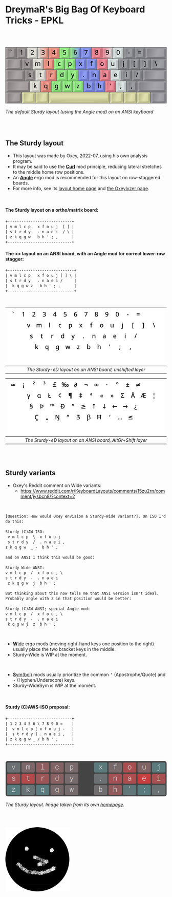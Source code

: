 DreymaR's Big Bag Of Keyboard Tricks - EPKL
===========================================
<br><br>

![Sturdy Angle-ANSI help image](./Sturdy_ANS-A_EPKL.png)

_The default Sturdy layout (using the Angle mod) on an ANSI keyboard_

<br><br>

The Sturdy layout
--------------------
- This layout was made by Oxey, 2022-07, using his own analysis program.
- It may be said to use the [**Curl**][ErgCrl] mod principle, reducing lateral stretches to the middle home row positions.
- An [**Angle**][ErgAWi] ergo mod is recommended for this layout on row-staggered boards.
- For more info, see its [layout home page][LayHom] and [the Oxeylyzer page][AnaHom].
<br>

#### The Sturdy layout on a ortho/matrix board:
```
+----------------------------+
| v m l c p   x f o u j  [ ] |
| s t r d y   . n a e i  / \ |
| z k q g w   b h ' ; ,      |
+----------------------------+
```

#### The <<NewLayout>> layout on an ANSI board, with an Angle mod for correct lower-row stagger:
```
+-----------------------------+
| v m l c p   x f o u j [ ] \ |
| s t r d y   . n a e i /     |
|  k q g w z   b h ' ; ,      |
+-----------------------------+
```

<br>

|![EPKL help image for Sturdy-eD on an ANSI board, unshifted layer](./Stu-eD_ANS_Angle/state0.png)|
|   :---:   |
|_The Sturdy-eD layout on an ANSI board, unshifted layer_|

|![EPKL help image for Sturdy-eD on an ANSI board, AltGr+Shift layer](./Stu-eD_ANS_Angle/state7.png)|
|   :---:   |
|_The Sturdy-eD layout on an ANSI board, AltGr+Shift layer_|

<br><br>

Sturdy variants
------------------
- Oxey's Reddit comment on Wide variants:
	- https://www.reddit.com/r/KeyboardLayouts/comments/15zu2rn/comment/jysbcn8/?context=2
<br>

	[Question: How would Oxey envision a Sturdy-Wide variant?]. On ISO I'd do this:

	Sturdy (C)AW-ISO:
	 v m l c p  \  x f o u j
	 s t r d y  /  . n a e i ,
	z k q g w  _ -  b h ' ;

	and on ANSI I think this would be good:

	Sturdy Wide-ANSI:
	v m l c p  /  x f o u , \
	s t r d y  -  . n a e i
	 z k q g w  j  b h ' ; 

	But thinking about this now tells me that ANSI version isn't ideal. Probably angle with Z in that position would be better:

	Sturdy (C)AW-ANSI; special Angle mod:
	v m l c p  /  x f o u , \
	s t r d y  -  . n a e i
	 k q g w j  z  b h ' ; 

<br>

- [**W**ide][ErgAWi] ergo mods (moving right-hand keys one position to the right) usually place the two bracket keys in the middle.
- Sturdy-Wide is WIP at the moment.
<br>

- [**S**ym(bol)][ErgSym] mods usually prioritize the common <kbd>'</kbd> (Apostrophe/Quote) and <kbd>-</kbd> (Hyphen/Underscore) keys.
- Sturdy-WideSym is WIP at the moment.
<br>

#### Sturdy (C)AWS-ISO proposal:
```
+----------------------------+
| 1 2 3 4 5 6 \ 7 8 9 0 =    |
|  v m l c p [ x f o u j -   |
|  s t r d y ] . n a e i ,   |
| z k q g w _ / b h ' ;      |
+----------------------------+
```

<br>

![Sturdy layout image from its web site](./_Res/Sturdy_Web.png)

_The Sturdy layout. Image taken from its own [homepage][LayHom]._

<br><br>

![Oxey profile logo](./_Res/Oxey_GitHub.png)


[LayHom]: https://o-x-e-y.github.io/layouts/sturdy/   (The Sturdy layout home page)
[AnaHom]: https://github.com/O-X-E-Y/oxeylyzer                  (The Oxeylyzer layout analyzer home page)
[ErgAWi]: https://dreymar.colemak.org/ergo-mods.html#angle-wide (DreymaR's BigBag on Angle+Wide ergo mods)
[ErgCrl]: https://dreymar.colemak.org/ergo-mods.html#curl-dh    (DreymaR's BigBag on the Curl-DH ergo mod)
[ErgSym]: https://dreymar.colemak.org/ergo-mods.html#symbols    (DreymaR's BigBag on the Symbols ergo mod)
